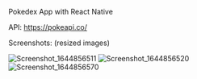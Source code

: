 Pokedex App with React Native

API: https://pokeapi.co/


Screenshots: (resized images)


![Screenshot_1644856511](https://user-images.githubusercontent.com/93079470/153906977-b02386b7-3f63-41df-ac5a-00aaa2f76f89.png)
![Screenshot_1644856520](https://user-images.githubusercontent.com/93079470/153907000-eb4f365d-05ba-4f0f-aac4-e519a8e12faa.png)
![Screenshot_1644856570](https://user-images.githubusercontent.com/93079470/153907018-ce27b899-a8a6-4d7b-8838-9f261c0a2582.png)
